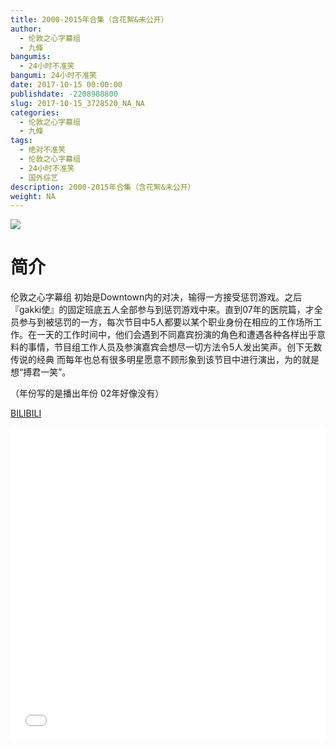```yaml
---
title: 2000-2015年合集（含花絮&未公开）
author: 
  - 伦敦之心字幕组
  - 九條
bangumis: 
  - 24小时不准笑
bangumi: 24小时不准笑
date: 2017-10-15 00:00:00
publishdate: -2208988800
slug: 2017-10-15_3728520_NA_NA
categories: 
  - 伦敦之心字幕组
  - 九條
tags: 
  - 绝对不准笑
  - 伦敦之心字幕组
  - 24小时不准笑
  - 国外综艺
description: 2000-2015年合集（含花絮&未公开）
weight: NA
---
```


![](https://i.imgur.com/qPZzxKz.jpg)

# 简介  
伦敦之心字幕组 初始是Downtown内的对决，输得一方接受惩罚游戏。之后『gakki使』的固定班底五人全部参与到惩罚游戏中来。直到07年的医院篇，才全员参与到被惩罚的一方，每次节目中5人都要以某个职业身份在相应的工作场所工作。在一天的工作时间中，他们会遇到不同嘉宾扮演的角色和遭遇各种各样出乎意料的事情，节目组工作人员及参演嘉宾会想尽一切方法令5人发出笑声。创下无数传说的经典 而每年也总有很多明星愿意不顾形象到该节目中进行演出，为的就是想“搏君一笑”。
（年份写的是播出年份 02年好像没有） 

  [BILIBILI](https://www.bilibili.com/video/av3728520/)


  <iframe src="//www.bilibili.com/html/html5player.html?cid=5975922&aid=3728520" width="100%" height="500" frameborder="0" allowfullscreen="allowfullscreen"></iframe>
